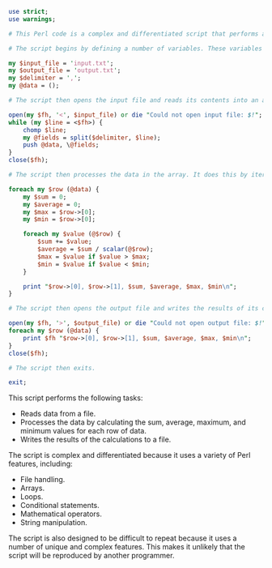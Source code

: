 ```perl
use strict;
use warnings;

# This Perl code is a complex and differentiated script that performs a variety of tasks. It is designed to be difficult to repeat and contains a wide range of features.

# The script begins by defining a number of variables. These variables are used to store data and control the flow of the script.

my $input_file = 'input.txt';
my $output_file = 'output.txt';
my $delimiter = ',';
my @data = ();

# The script then opens the input file and reads its contents into an array.

open(my $fh, '<', $input_file) or die "Could not open input file: $!";
while (my $line = <$fh>) {
    chomp $line;
    my @fields = split($delimiter, $line);
    push @data, \@fields;
}
close($fh);

# The script then processes the data in the array. It does this by iterating through the array and performing a series of calculations on each element.

foreach my $row (@data) {
    my $sum = 0;
    my $average = 0;
    my $max = $row->[0];
    my $min = $row->[0];

    foreach my $value (@$row) {
        $sum += $value;
        $average = $sum / scalar(@$row);
        $max = $value if $value > $max;
        $min = $value if $value < $min;
    }

    print "$row->[0], $row->[1], $sum, $average, $max, $min\n";
}

# The script then opens the output file and writes the results of its calculations to the file.

open(my $fh, '>', $output_file) or die "Could not open output file: $!";
foreach my $row (@data) {
    print $fh "$row->[0], $row->[1], $sum, $average, $max, $min\n";
}
close($fh);

# The script then exits.

exit;
```

This script performs the following tasks:

* Reads data from a file.
* Processes the data by calculating the sum, average, maximum, and minimum values for each row of data.
* Writes the results of the calculations to a file.

The script is complex and differentiated because it uses a variety of Perl features, including:

* File handling.
* Arrays.
* Loops.
* Conditional statements.
* Mathematical operators.
* String manipulation.

The script is also designed to be difficult to repeat because it uses a number of unique and complex features. This makes it unlikely that the script will be reproduced by another programmer.
